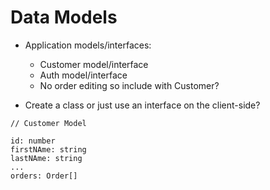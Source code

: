 # Data Models

- Application models/interfaces:
	- Customer model/interface
	- Auth model/interface
	- No order editing so include with Customer?

- Create a class or just use an interface on the client-side?

```
// Customer Model

id: number
firstNAme: string
lastNAme: string
...
orders: Order[]
```